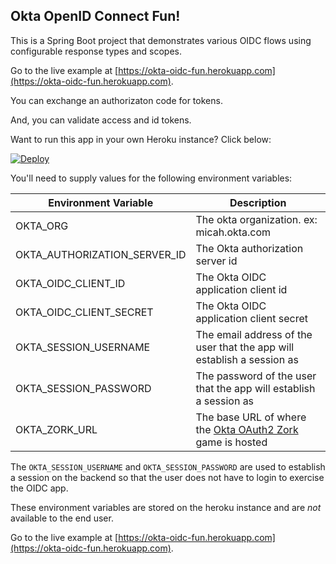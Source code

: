 ## Okta OpenID Connect Fun!

This is a Spring Boot project that demonstrates various OIDC flows using
configurable response types and scopes.

Go to the live example at 
[https://okta-oidc-fun.herokuapp.com](https://okta-oidc-fun.herokuapp.com).

You can exchange an authorizaton code for tokens.

And, you can validate access and id tokens.

Want to run this app in your own Heroku instance? Click below:

[![Deploy](https://www.herokucdn.com/deploy/button.svg)](https://heroku.com/deploy)

You'll need to supply values for the following environment variables:

| Environment Variable         | Description                                                                                                           |
|------------------------------|-----------------------------------------------------------------------------------------------------------------------|
| OKTA_ORG                     | The okta organization. ex: micah.okta.com                                                                             |
| OKTA_AUTHORIZATION_SERVER_ID | The Okta authorization server id                                                                                      |
| OKTA_OIDC_CLIENT_ID          | The Okta OIDC application client id                                                                                   |
| OKTA_OIDC_CLIENT_SECRET      | The Okta OIDC application client secret                                                                               |
| OKTA_SESSION_USERNAME        | The email address of the user that the app will establish a session as                                                |
| OKTA_SESSION_PASSWORD        | The password of the user that the app will establish a session as                                                     |
| OKTA_ZORK_URL                | The base URL of where the [Okta OAuth2 Zork](https://github.com/oktadeveloper/okta-zork-oauth-example) game is hosted |

The `OKTA_SESSION_USERNAME` and `OKTA_SESSION_PASSWORD` are used to establish a session
on the backend so that the user does not have to login to exercise the OIDC app.

These environment variables are stored on the heroku instance and are *not* available to the end user.

Go to the live example at 
[https://okta-oidc-fun.herokuapp.com](https://okta-oidc-fun.herokuapp.com).